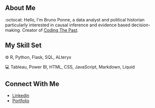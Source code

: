 ## About Me

:octocat: Hello, I'm Bruno Ponne, a data analyst and political historian particularly interested in causal inference and evidence based decision-making. Creator of [Coding The Past](https://www.codingthepast.com/).

## My Skill Set

:gear: R, Python, Flask, SQL, ALteryx

:computer: Tableau, Power BI, HTML, CSS, JavaScript, Markdown, Liquid

## Connect With Me

- [Linkedin](linkedin.com/in/bruno-gasparotto-ponne-b6041810)
- [Portfolio](https://brunoponne.com/)
